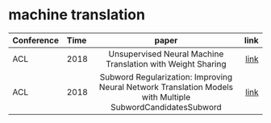 # machine translation 
|Conference |Time  |paper                                                                                      |link       |
|:----------|:-----|:-----------------------------------------------------------------------------------------:|----------:|
|ACL        |2018  |Unsupervised Neural Machine Translation with Weight Sharing                                |[link][1]  |
|ACL        |2018  |Subword Regularization: Improving Neural Network Translation Models with Multiple SubwordCandidatesSubword |[link][2]|       

[1]:https://aclweb.org/anthology/papers/P/P18/P18-1005/
[2]:https://aclweb.org/anthology/papers/P/P18/P18-1007/

